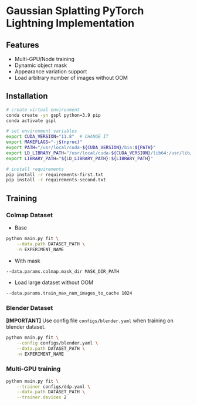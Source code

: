# Gaussian Splatting PyTorch Lightning Implementation
## Features
* Multi-GPU/Node training
* Dynamic object mask
* Appearance variation support
* Load arbitrary number of images without OOM
## Installation
```bash
# create virtual environment
conda create -yn gspl python=3.9 pip
conda activate gspl

# set environment variables
export CUDA_VERSION="11.8"  # CHANGE IT
export MAKEFLAGS="-j$(nproc)"
export PATH="/usr/local/cuda-${CUDA_VERSION}/bin:${PATH}"
export LD_LIBRARY_PATH="/usr/local/cuda-${CUDA_VERSION}/lib64:/usr/lib/wsl/lib/:${LD_LIBRARY_PATH}"
export LIBRARY_PATH="${LD_LIBRARY_PATH}:${LIBRARY_PATH}"

# install requirements
pip install -r requirements-first.txt
pip install -r requirements-second.txt
```

## Training
### Colmap Dataset
* Base
```bash
python main.py fit \
    --data.path DATASET_PATH \
    -n EXPERIMENT_NAME
```
* With mask 
```
--data.params.colmap.mask_dir MASK_DIR_PATH
```
* Load large dataset without OOM
```
--data.params.train_max_num_images_to_cache 1024
```
### Blender Dataset
<b>[IMPORTANT]</b> Use config file `configs/blender.yaml` when training on blender dataset.
```bash
python main.py fit \
    --config configs/blender.yaml \
    --data.path DATASET_PATH \
    -n EXPERIMENT_NAME
```
### Multi-GPU training
```bash
python main.py fit \
    --trainer configs/ddp.yaml \
    --data.path DATASET_PATH \
    --trainer.devices 2
```